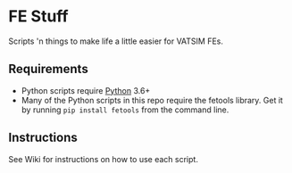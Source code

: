 # FE Stuff
Scripts 'n things to make life a little easier for VATSIM FEs.

## Requirements
- Python scripts require [Python](https://www.python.org/downloads/) 3.6+
- Many of the Python scripts in this repo require the fetools library. Get it by running `pip install fetools` from the command line.

## Instructions
See Wiki for instructions on how to use each script.
